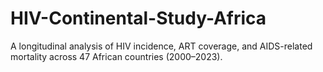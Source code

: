 # HIV-Continental-Study-Africa
A longitudinal analysis of HIV incidence, ART coverage, and AIDS-related mortality across 47 African countries (2000–2023).
